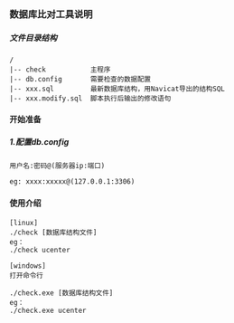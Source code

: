 ### 数据库比对工具说明

##### 文件目录结构

```script
/
|-- check           主程序
|-- db.config       需要检查的数据配置
|-- xxx.sql         最新数据库结构，用Navicat导出的结构SQL
|-- xxx.modify.sql  脚本执行后输出的修改语句
```

#### 开始准备

##### 1.配置db.config

```script
用户名:密码@(服务器ip:端口)

eg: xxxx:xxxxx@(127.0.0.1:3306)
```

#### 使用介绍

```script
[linux]
./check [数据库结构文件]
eg：
./check ucenter

[windows]
打开命令行

./check.exe [数据库结构文件]
eg：
./check.exe ucenter

```
